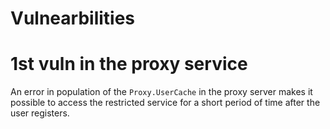 # Vulnearbilities

# 1st vuln in the proxy service

An error in population of the `Proxy.UserCache` in the proxy server makes it possible to access the restricted service for a short period of time after the user registers.


